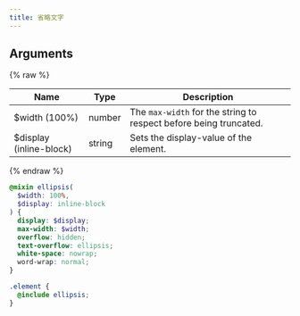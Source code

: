 ```yaml
---
title: 省略文字
---
```


## Arguments

{% raw %}
<table>
  <thead>
    <tr>
      <th>Name</th>
      <th>Type</th>
      <th>Description</th>
    </tr>
  </thead>
  <tbody>
    <tr>
      <td>$width (100%)</td>
      <td>number</td>
      <td>The <code>max-width</code> for the string to respect before being truncated.</td>
    </tr>
    <tr>
      <td>$display (inline-block)</td>
      <td>string</td>
      <td>	
Sets the display-value of the element.</td>
    </tr>
  </tbody>
</table>
{% endraw %}

```scss
@mixin ellipsis(
  $width: 100%,
  $display: inline-block
) {
  display: $display;
  max-width: $width;
  overflow: hidden;
  text-overflow: ellipsis;
  white-space: nowrap;
  word-wrap: normal;
}
```

```scss
.element {
  @include ellipsis;
}
```